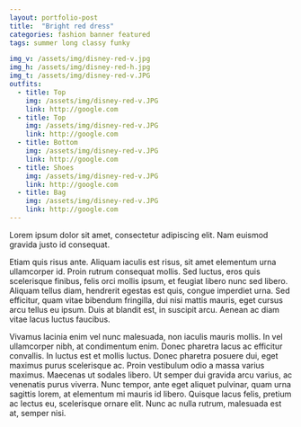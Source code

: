 ```yaml
---
layout: portfolio-post
title:  "Bright red dress"
categories: fashion banner featured
tags: summer long classy funky

img_v: /assets/img/disney-red-v.jpg
img_h: /assets/img/disney-red-h.jpg
img_t: /assets/img/disney-red-v.JPG
outfits:
  - title: Top
    img: /assets/img/disney-red-v.JPG
    link: http://google.com
  - title: Top
    img: /assets/img/disney-red-v.JPG
    link: http://google.com
  - title: Bottom
    img: /assets/img/disney-red-v.JPG
    link: http://google.com
  - title: Shoes
    img: /assets/img/disney-red-v.JPG
    link: http://google.com
  - title: Bag
    img: /assets/img/disney-red-v.JPG
    link: http://google.com
---
```

Lorem ipsum dolor sit amet, consectetur adipiscing elit. Nam euismod gravida justo id consequat.

Etiam quis risus ante. Aliquam iaculis est risus, sit amet elementum urna ullamcorper id. Proin rutrum consequat mollis. Sed luctus, eros quis scelerisque finibus, felis orci mollis ipsum, et feugiat libero nunc sed libero. Aliquam tellus diam, hendrerit egestas est quis, congue imperdiet urna. Sed efficitur, quam vitae bibendum fringilla, dui nisi mattis mauris, eget cursus arcu tellus eu ipsum. Duis at blandit est, in suscipit arcu. Aenean ac diam vitae lacus luctus faucibus.

Vivamus lacinia enim vel nunc malesuada, non iaculis mauris mollis. In vel ullamcorper nibh, at condimentum enim. Donec pharetra lacus ac efficitur convallis. In luctus est et mollis luctus. Donec pharetra posuere dui, eget maximus purus scelerisque ac. Proin vestibulum odio a massa varius maximus. Maecenas ut sodales libero. Ut semper dui gravida arcu varius, ac venenatis purus viverra. Nunc tempor, ante eget aliquet pulvinar, quam urna sagittis lorem, at elementum mi mauris id libero. Quisque lacus felis, pretium ac lectus eu, scelerisque ornare elit. Nunc ac nulla rutrum, malesuada est at, semper nisi. 

